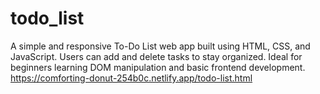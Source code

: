 # todo_list
A simple and responsive To-Do List web app built using HTML, CSS, and JavaScript. Users can add and delete tasks to stay organized. Ideal for beginners learning DOM manipulation and basic frontend development.
https://comforting-donut-254b0c.netlify.app/todo-list.html
